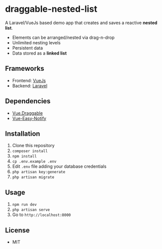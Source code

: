 # draggable-nested-list
A Laravel/VueJs based demo app that creates and saves a reactive **nested list**.

* Elements can be arranged/nested via drag-n-drop
* Unlimited nesting levels
* Persistent data 
* Data stored as a **linked list**

## Frameworks
* Frontend: [VueJs](https://github.com/vuejs)
* Backend: [Laravel](https://github.com/laravel/laravel)

## Dependencies
* [Vue.Draggable](https://github.com/SortableJS/Vue.Draggable)
* [Vue-Easy-Notify](https://github.com/AhmadWaleed/vue-easy-notify)

## Installation
1. Clone this repository
2. ```composer install ```
3. ```npm install ```
4. ```cp .env.example .env```
5. Edit ```.env``` file adding your database credentials
6. ```php artisan key:generate```
7. ```php artisan migrate```

## Usage
1. ```npm run dev```
2. ```php artisan serve```
3. Go to ```http://localhost:8000```

## License
* MIT
